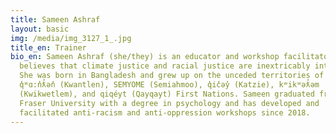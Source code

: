 ```yaml
---
title: Sameen Ashraf
layout: basic
img: /media/img_3127_1_.jpg
title_en: Trainer
bio_en: Sameen Ashraf (she/they) is an educator and workshop facilitator who
  believes that climate justice and racial justice are inextricably intertwined.
  She was born in Bangladesh and grew up on the unceded territories of the
  q̓ʷɑ:n̓ƛ̓ən̓ (Kwantlen), SEMYOME (Semiahmoo), q̓ic̓əy̓ (Katzie), kʷikʷəƛ̓əm
  (Kwikwetlem), and qiqéyt (Qayqayt) First Nations. Sameen graduated from Simon
  Fraser University with a degree in psychology and has developed and
  facilitated anti-racism and anti-oppression workshops since 2018.
---
```

